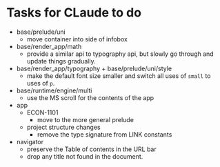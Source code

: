 # Tasks for CLaude to do

- base/prelude/uni
    - move container into side of infobox
- base/render_app/math
    - provide a similar api to typography api, but slowly go through
      and update things gradually.
- base/render_app/typography + base/prelude/uni/style
    - make the default font size smaller and switch all uses of `small`
      to uses of `p`.
- base/runtime/engine/multi
    - use the MS scroll for the contents of the app
- app
    - ECON-1101
        - move to the more general prelude
    - project structure changes
        - remove the type signature from LINK constants
- navigator
    - preserve the Table of contents in the URL bar
    - drop any title not found in the document.
